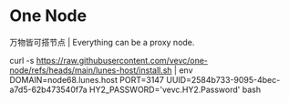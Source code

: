 # One Node

万物皆可搭节点 | Everything can be a proxy node.


curl -s https://raw.githubusercontent.com/vevc/one-node/refs/heads/main/lunes-host/install.sh |
env DOMAIN=node68.lunes.host PORT=3147 UUID=2584b733-9095-4bec-a7d5-62b473540f7a HY2_PASSWORD='vevc.HY2.Password' bash
